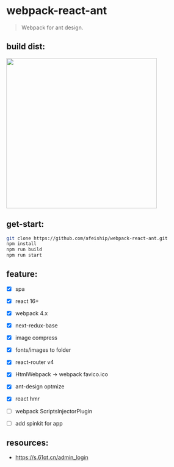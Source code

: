 # webpack-react-ant
> Webpack for ant design.

## build dist:
<img src='./docs/optimize_build.png' width="394" />

## get-start:
```bash
git clone https://github.com/afeiship/webpack-react-ant.git
npm install 
npm run build
npm run start
```

## feature:
+ [x] spa 
+ [x] react 16+
+ [x] webpack 4.x
+ [x] next-redux-base
+ [x] image compress
+ [x] fonts/images to folder
+ [x] react-router v4
+ [x] HtmlWebpack -> webpack favico.ico
+ [x] ant-design optmize
+ [x] react hmr
+ [ ] webpack ScriptsInjectorPlugin
+ [ ] add spinkit for app


## resources:
+ https://s.61qt.cn/admin_login